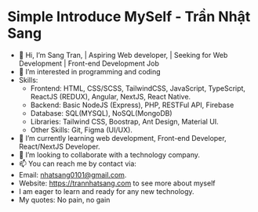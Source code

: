 # Simple Introduce MySelf - Trần Nhật Sang

- 👋 Hi, I’m Sang Tran, | Aspiring Web developer, | Seeking for Web Development | Front-end Development Job
- 👀 I’m interested in programming and coding
- Skills:
  + Frontend: HTML, CSS/SCSS, TailwindCSS, JavaScript, TypeScript, ReactJS (REDUX), Angular, NextJS, React Native.
  + Backend: Basic NodeJS (Express), PHP, RESTFul API, Firebase
  + Database: SQL(MYSQL), NoSQL(MongoDB)
  + Libraries: Tailwind CSS, Boostrap, Ant Design, Material UI.
  + Other Skills: Git, Figma (UI/UX).
- 🌱 I’m currently learning web development, Front-end Developer, React/NextJS Developer.
- 💞️ I’m looking to collaborate with a technology company.
- 📫 You can reach me by contact via:
- Email: nhatsang0101@gmail.com.
- Website: https://trannhatsang.com to see more about myself
- I am eager to learn and ready for any new technology.
- My quotes: No pain, no gain
<!---
sangtrandev00/sangtrandev00 is a ✨ particular ✨ repository because its `README.md` (this file) appears on your GitHub profile.
You can click the Preview link to take a look at your changes.
--->
